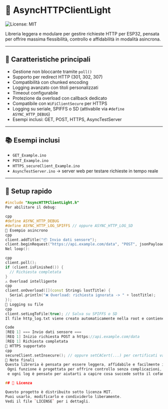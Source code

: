 # 🔌 AsyncHTTPClientLight  
![License: MIT](https://img.shields.io/badge/License-MIT-yellow.svg)


Libreria leggera e modulare per gestire richieste HTTP per ESP32, 
pensata per offrire massima flessibilità, controllo e affidabilità in modalità asincrona.

---

## 🚀 Caratteristiche principali

- Gestione non bloccante tramite `poll()`
- Supporto per redirect HTTP (301, 302, 307)
- Compatibilità con chunked encoding
- Logging avanzato con titoli personalizzati
- Timeout configurabile
- Protezione da overload con callback dedicato
- Compatibile con `WiFiClientSecure` per HTTPS
- Logging su seriale, SPIFFS o SD (attivabile via `#define ASYNC_HTTP_DEBUG`)
- Esempi inclusi: GET, POST, HTTPS, AsyncTestServer

---

## 📚 Esempi inclusi

- `GET_Example.ino`
- `POST_Example.ino`
- `HTTPS_secureClient_Example.ino`
- `AsyncTestServer.ino` → server web per testare richieste in tempo reale

---

## 🧰 Setup rapido

```cpp
#include "AsyncHTTPClientLight.h"
Per abilitare il debug:

cpp
#define ASYNC_HTTP_DEBUG
#define ASYNC_HTTP_LOG_SPIFFS // oppure ASYNC_HTTP_LOG_SD
🧪 Esempio asincrono
cpp
client.addTitle("📦 Invio dati sensore");
client.beginRequest("https://api.example.com/data", "POST", jsonPayload);
Nel loop():

cpp
client.poll();
if (client.isFinished()) {
  // Richiesta completata
}
⚠️ Overload intelligente
cpp
client.onOverload([](const String& lostTitle) {
  Serial.println("❌ Overload: richiesta ignorata -> " + lostTitle);
});
💾 Logging su file
cpp
client.setLogToFile(true); // Salva su SPIFFS o SD
Il file http_log.txt viene creato automaticamente nella root e contiene:

Code
[REQ 1] === Invio dati sensore ===
[REQ 1] Inizio richiesta POST a https://api.example.com/data
[REQ 1] Richiesta completata
🔐 HTTPS supportato
cpp
secureClient.setInsecure(); // oppure setCACert(...) per certificati validi
🧠 Note finali
Questa libreria è pensata per essere leggera, affidabile e facilmente integrabile in progetti embedded.
 Ogni funzione è progettata per offrire controllo senza complicazioni,
 e ogni log è pensato per aiutarti a capire cosa succede sotto il cofano.

## 📜 Licenza

Questo progetto è distribuito sotto licenza MIT.  
Puoi usarlo, modificarlo e condividerlo liberamente.  
Vedi il file `LICENSE` per i dettagli.
